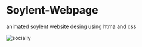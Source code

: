 # Soylent-Webpage
animated soylent website desing using htma and css


![socialiy](https://github.com/Krupat2003/Soylent-Webpage/assets/138984890/a25ebd73-e038-432a-9bab-bda1f3695473)

